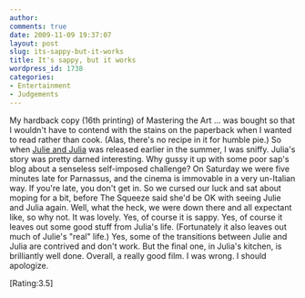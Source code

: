 ```yaml
---
author:
comments: true
date: 2009-11-09 19:37:07
layout: post
slug: its-sappy-but-it-works
title: It's sappy, but it works
wordpress_id: 1738
categories:
- Entertainment
- Judgements
---
```


My hardback copy (16th printing) of Mastering the Art ... was bought so that I wouldn't have to contend with the stains on the paperback when I wanted to read rather than cook. (Alas, there's no recipe in it for humble pie.) So when [Julie and Julia](http://www.imdb.com/title/tt1135503/) was released earlier in the summer, I was sniffy. Julia's story was pretty darned interesting. Why gussy it up with some poor sap's blog about a senseless self-imposed challenge? On Saturday we were five minutes late for Parnassus, and the cinema is immovable in a very un-Italian way. If you're late, you don't get in. So we cursed our luck and sat about moping for a bit, before The Squeeze said she'd be OK with seeing Julie and Julia again. Well, what the heck, we were down there and all expectant like, so why not. It was lovely. Yes, of course it is sappy. Yes, of course it leaves out some good stuff from Julia's life. (Fortunately it also leaves out much of Julie's "real" life.) Yes, some of the transitions between Julie and Julia are contrived and don't work. But the final one, in Julia's kitchen, is brilliantly well done. Overall, a really good film. I was wrong. I should apologize.

[Rating:3.5]
